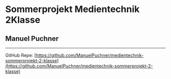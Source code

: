 # Sommerprojekt Medientechnik 2Klasse
## Manuel Puchner
---

GitHub Repe:
[https://github.com/ManuelPuchner/medientechnik-sommerprojekt-2-klasse](https://github.com/ManuelPuchner/medientechnik-sommerprojekt-2-klasse)
